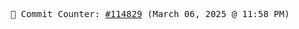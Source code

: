 <p align="center">
    <samp>
        📮 Commit Counter: <a href="https://github.com/Javascript-void0/Javascript-void0/commits/main">#114829</a> (March 06, 2025 @ 11:58 PM)
    </samp>
</p>